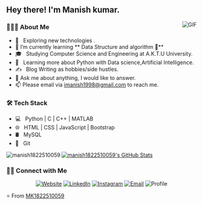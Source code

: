 <h2> Hey there! I'm Manish kumar.</h2>
<img align="right" alt="GIF" src="https://media.giphy.com/media/iIqmM5tTjmpOB9mpbn/giphy.gif" />

<h3> 👨🏻‍💻 About Me </h3>

- 🤔 &nbsp; Exploring new technologies .
- 🌱 I’m currently learning ** Data Structure and algorithm 🤩**
- 🎓 &nbsp; Studying Computer Science and Engineering at A.K.T.U University.
- 🌱 &nbsp; Learning more about Python with Data science,Artificial Intelligence.
- ✍️ &nbsp; Blog Writing as hobbies/side hustles.
- 💬 Ask me about anything, I would like to answer.
- 📫 Please email via imanish1998@gmail.com to reach me.

<h3>🛠 Tech Stack</h3>

- 💻 &nbsp; Python | C | C++ | MATLAB
- 🌐 &nbsp; HTML | CSS | JavaScript | Bootstrap
- 🛢 &nbsp; MySQL 
- 🔧 &nbsp; Git 

<p><img align="left" src="https://github-readme-stats.vercel.app/api/top-langs/?username=manish1822510059&layout=compact&hide=html&theme=highcontrast" alt="manish1822510059" /></p>


[![manish1822510059's GitHub Stats](https://github-readme-stats.vercel.app/api?username=manish1822510059&show_icons=true)](https://github.com/manish1822510059)



<h3> 🤝🏻 Connect with Me </h3>

<p align="center">
<a href="https://notestoconnect.wordpress.com//"><img alt="Website" src="https://img.shields.io/badge/Website-https://notestoconnect.wordpress.com/-blue?style=flat-square&logo=google-chrome"></a>
<a href="https://www.linkedin.com/in/manish-k-951800135/"><img alt="LinkedIn" src="https://img.shields.io/badge/LinkedIn-Manish%20Kumar-blue?style=flat-square&logo=linkedin"></a>
<a href="https://www.instagram.com/imanish1998/?hl=en"><img alt="Instagram" src="https://img.shields.io/badge/Instagram-manish__-blue?style=flat-square&logo=instagram"></a>
<a href="mailto:imanish1998@gmail.com"><img alt="Email" src="https://img.shields.io/badge/Email-imanish1998@gmail.com-blue?style=flat-square&logo=gmail"></a>
  <img src="https://camo.githubusercontent.com/50f214e821f1b0bb98c311abd13e714c4b78976a/68747470733a2f2f56697369746f722d62616467652e676c697463682e6d652f62616467653f706167655f69643d6b757368616c3939372d6461732e70726f66696c6576696577732d6261646765" alt="Profile" data-canonical-src="https://Visitor-badge.glitch.me/badge?page_id=manish1822510059.profileviews-badge" style="max-width:100%;">
</p>

⭐️ From [MK1822510059](https://github.com/manish1822510059)
